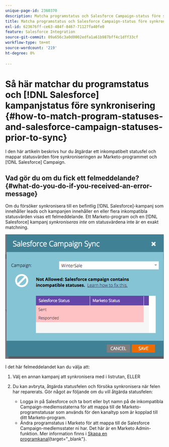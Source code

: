 ```yaml
---
unique-page-id: 2360370
description: Matcha programstatus och Salesforce Campaign-status före synkronisering - Marketo Docs - produktdokumentation
title: Matcha programstatus och Salesforce Campaign-status före synkronisering
exl-id: 623676ff-ce63-484f-8467-71127fa40fe0
feature: Salesforce Integration
source-git-commit: 09a656c3a0d0002edfa1a61b987bff4c1dff33cf
workflow-type: tm+mt
source-wordcount: '219'
ht-degree: 0%

---
```


# Så här matchar du programstatus och [!DNL Salesforce] kampanjstatus före synkronisering {#how-to-match-program-statuses-and-salesforce-campaign-statuses-prior-to-sync}

I den här artikeln beskrivs hur du åtgärdar ett inkompatibelt statusfel och mappar statusvärden före synkroniseringen av Marketo-programmet och [!DNL Salesforce] Campaign.

## Vad gör du om du fick ett felmeddelande? {#what-do-you-do-if-you-received-an-error-message}

Om du försöker synkronisera till en befintlig [!DNL Salesforce]-kampanj som innehåller leads och kampanjen innehåller en eller flera inkompatibla statusvärden visas ett felmeddelande. Ett Marketo-program och en [!DNL Salesforce] kampanj *synkroniseras inte* om statusvärdena inte är en exakt matchning.

![](assets/image2015-7-22-9-3a23-3a29.png)

I det här felmeddelandet kan du välja att:

1. Välj en annan kampanj att synkronisera med i listrutan, ELLER
1. Du kan avbryta, åtgärda statusfelen och försöka synkronisera när felen har reparerats. Gör något av följande om du vill åtgärda statusfelen:

   * Logga in på Salesforce och ta bort eller byt namn på de inkompatibla Campaign-medlemsstaterna för att mappa till de Marketo-programstatusar som används för den kanaltyp som är kopplad till ditt Marketo-program.
   * Ändra programstatus i Marketo för att mappa till de Salesforce Campaign-medlemsstater ni har. Det här är en Marketo Admin-funktion. Mer information finns i [Skapa en programkanal](/help/marketo/product-docs/administration/tags/create-a-program-channel.md){target="_blank"}.
